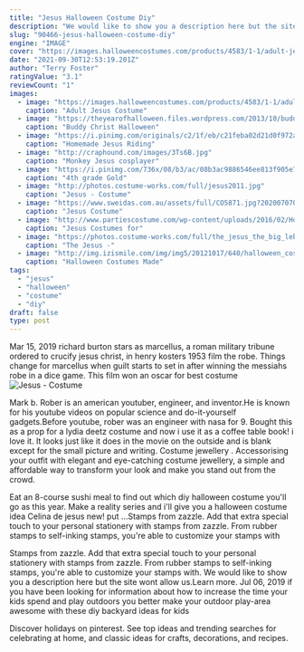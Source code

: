 ```yaml
---
title: "Jesus Halloween Costume Diy"
description: "We would like to show you a description here but the site wont allow us.Learn more"
slug: "90466-jesus-halloween-costume-diy"
engine: "IMAGE"
cover: "https://images.halloweencostumes.com/products/4583/1-1/adult-jesus-costume.jpg"
date: "2021-09-30T12:53:19.201Z"
author: "Terry Foster"
ratingValue: "3.1"
reviewCount: "1"
images:
  - image: "https://images.halloweencostumes.com/products/4583/1-1/adult-jesus-costume.jpg"
    caption: "Adult Jesus Costume"
  - image: "https://theyearofhalloween.files.wordpress.com/2013/10/buddy-christ-halloween-2012-photographed-by-seattle-weekly.jpg"
    caption: "Buddy Christ Halloween"
  - image: "https://i.pinimg.com/originals/c2/1f/eb/c21feba02d21d0f972a9884421d9c1e6.jpg"
    caption: "Homemade Jesus Riding"
  - image: "http://craphound.com/images/3Ts6B.jpg"
    caption: "Monkey Jesus cosplayer"
  - image: "https://i.pinimg.com/736x/08/b3/ac/08b3ac9886546ee813f905e7e17821df--teaching-th-grade-california-history.jpg"
    caption: "4th grade Gold"
  - image: "http://photos.costume-works.com/full/jesus2011.jpg"
    caption: "Jesus - Costume"
  - image: "https://www.sweidas.com.au/assets/full/CO5871.jpg?20200707031621"
    caption: "Jesus Costume"
  - image: "http://www.partiescostume.com/wp-content/uploads/2016/02/Homemade-Jesus-Costume.jpg"
    caption: "Jesus Costumes for"
  - image: "https://photos.costume-works.com/full/the_jesus_the_big_lebowski3.jpg"
    caption: "The Jesus -"
  - image: "http://img.izismile.com/img/img5/20121017/640/halloween_costumes_made_easy_640_08.jpg"
    caption: "Halloween Costumes Made"
tags:
  - "jesus"
  - "halloween"
  - "costume"
  - "diy"
draft: false
type: post
---
```


Mar 15, 2019 richard burton stars as marcellus, a roman military tribune ordered to crucify jesus christ, in henry kosters 1953 film the robe. Things change for marcellus when guilt starts to set in after winning the messiahs robe in a dice game. This film won an oscar for best costume
![Jesus - Costume](http://photos.costume-works.com/full/jesus2011.jpg "Jesus - Costume")

Mark b. Rober is an american youtuber, engineer, and inventor.He is known for his youtube videos on popular science and do-it-yourself gadgets.Before youtube, rober was an engineer with nasa for 9. Bought this as a prop for a lydia deetz costume and now i use it as a coffee table book! i love it. It looks just like it does in the movie on the outside and is blank except for the small picture and writing. Costume jewellery . Accessorising your outfit with elegant and eye-catching costume jewellery, a simple and affordable way to transform your look and make you stand out from the crowd.
<!--inArticleAds-->

<!--galleryOne-->

Eat an 8-course sushi meal to find out which diy halloween costume you'll go as this year.  Make a reality series and i'll give you a halloween costume idea Celina de jesus new! put ...Stamps from zazzle. Add that extra special touch to your personal stationery with stamps from zazzle. From rubber stamps to self-inking stamps, you're able to customize your stamps with
<!--inArticleAds-->

<!--galleryTwo-->

Stamps from zazzle. Add that extra special touch to your personal stationery with stamps from zazzle. From rubber stamps to self-inking stamps, you're able to customize your stamps with. We would like to show you a description here but the site wont allow us.Learn more. Jul 06, 2019 if you have been looking for information about how to increase the time your kids spend and play outdoors you better make your outdoor play-area awesome with these diy backyard ideas for kids
<!--galleryThree-->

Discover holidays on pinterest. See top ideas and trending searches for celebrating at home, and classic ideas for crafts, decorations, and recipes.